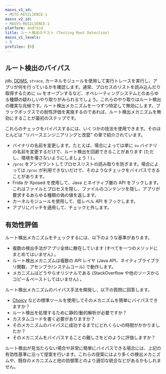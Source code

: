 ```yaml
---
masvs_v1_id:
- MSTG-RESILIENCE-1
masvs_v2_id:
- MASVS-RESILIENCE-1
platform: android
title: ルート検出のテスト (Testing Root Detection)
masvs_v1_levels:
- R
profiles: [R]
---
```


## ルート検出のバイパス

jdb, [DDMS](https://developer.android.com/studio/profile/monitor "DDMS"), `strace`, カーネルモジュールを使用して実行トレースを実行し、アプリが何を行っているかを確認します。通常、プロセスのリストを読み込んだり取得するために `su` をオープンするなど、オペレーティングシステムとのあらゆる種類の疑わしいやり取りがみられるでしょう。これらのやり取りはルート検出の確実な兆候です。ルート検出メカニズムを一つずつ特定して無効にします。ブラックボックスでの耐性評価を実施するのであれば、ルート検出メカニズムを無効にすることが最初のステップです。

これらのチェックをバイパスするには、いくつかの技法を使用できます。そのほとんどは "リバースエンジニアリングと改竄" の章で紹介されています。

- バイナリの名前を変更します。たとえば、場合によっては単に `su` バイナリの名前を変更するだけで、ルート検出を回避できることがあります (ただし、環境を壊さないようにしましょう！) 。
- `/proc` をアンマウントしてプロセスリストの読み取りを防ぎます。場合によっては `/proc` が利用できないだけで、そのようなチェックをバイパスできることがあります。
- Frida か Xposed を使用して、Java とネイティブ層の API をフックします。これはファイルとプロセスを隠し、ファイルのコンテンツを隠し、アプリが要求するあらゆる種類の偽の値を返します。
- カーネルモジュールを使用して、低レベル API をフックします。
- アプリにパッチを適用して、チェックと外します。

## 有効性評価

ルート検出メカニズムをチェックするには、以下のような基準があります。

- 複数の検出手法がアプリ全体に散在しています (すべてを一つのメソッドにまとめてはいません) 。
- ルート検出メカニズムは複数の API レイヤ (Java API、ネイティブライブラリ関数、アセンブラ/システムコール) で動作します。
- メカニズムはどうやらオリジナルである (StackOverflow や他のソースからコピー＆ペーストしてはいません) 。

ルート検出メカニズムのバイパス手法を開発し、以下の質問に回答します。

- [Choicy](../../../tools/ios/MASTG-TOOL-0142.md) などの標準ツールを使用してそのメカニズムを簡単にバイパスできますか？
- ルート検出を処理するために静的/動的解析が必要ですか？
- カスタムコードを書く必要がありますか？
- そのメカニズムのバイパスに成功するまでにどれくらいの時間がかかりましたか？
- そのメカニズムをバイパスすることの難しさをどのように評価しますか？

ルート検出が見当たらない場合や非常に簡単にバイパスできる場合には、上記の有効性基準に沿って提案を行います。これらの提案にはより多くの検出メカニズムや、既存のメカニズムと他の防御策とのより適切な統合などがあるかもしれません。
